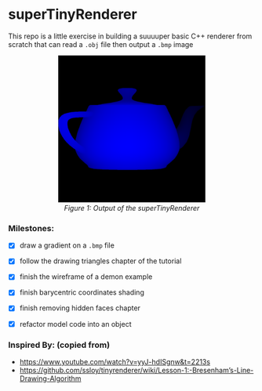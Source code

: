 # superTinyRenderer

This repo is a little exercise in building a suuuuper basic C++ renderer from scratch that can read a `.obj` file then output a `.bmp` image

<p align="center">
  <img src="image.png" alt="Rendered Teapot" width="300"/>
  <br>
  <em>Figure 1: Output of the superTinyRenderer</em>
</p>

### Milestones:
- [x] draw a gradient on a `.bmp` file
- [x] follow the drawing triangles chapter of the tutorial
- [x] finish the wireframe of a demon example
- [x] finish barycentric coordinates shading
- [x] finish removing hidden faces chapter
- [x] refactor model code into an object



### Inspired By: (copied from)
- https://www.youtube.com/watch?v=yyJ-hdISgnw&t=2213s
- https://github.com/ssloy/tinyrenderer/wiki/Lesson-1:-Bresenham’s-Line-Drawing-Algorithm